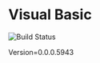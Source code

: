 # Visual Basic

![Build Status](https://travis-ci.org/cyber-dojo-languages/visualbasic.svg?branch=master)

Version=0.0.0.5943